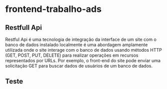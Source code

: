 # frontend-trabalho-ads

## Restfull Api

Restful Api é uma tecnologia de integração da interface de um site com o banco de dados instalado localmente é 
uma abordagem amplamente utilizada onde o site interage com o banco de dados usando métodos HTTP (GET, POST, PUT, DELETE) para realizar operações em recursos representados por URLs. Por exemplo, o front-end do site pode enviar uma solicitação GET para buscar dados de usuários de um banco de dados.

## Teste